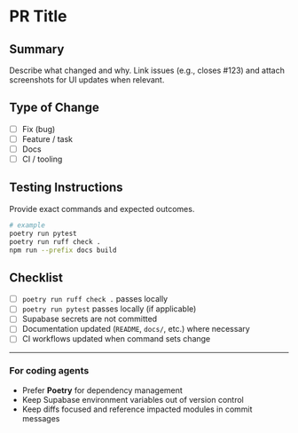# PR Title

## Summary
Describe what changed and why. Link issues (e.g., closes #123) and attach
screenshots for UI updates when relevant.

## Type of Change
- [ ] Fix (bug)
- [ ] Feature / task
- [ ] Docs
- [ ] CI / tooling

## Testing Instructions
Provide exact commands and expected outcomes.

```sh
# example
poetry run pytest
poetry run ruff check .
npm run --prefix docs build
```

## Checklist
- [ ] `poetry run ruff check .` passes locally
- [ ] `poetry run pytest` passes locally (if applicable)
- [ ] Supabase secrets are not committed
- [ ] Documentation updated (`README`, `docs/`, etc.) where necessary
- [ ] CI workflows updated when command sets change

---

### For coding agents
- Prefer **Poetry** for dependency management
- Keep Supabase environment variables out of version control
- Keep diffs focused and reference impacted modules in commit messages
